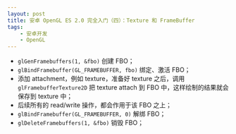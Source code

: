 ```yaml
---
layout: post
title: 安卓 OpenGL ES 2.0 完全入门（四）：Texture 和 FrameBuffer
tags:
    - 安卓开发
    - OpenGL
---
```


+ `glGenFramebuffers(1, &fbo)` 创建 FBO；
+ `glBindFramebuffer(GL_FRAMEBUFFER, fbo)` 绑定、激活 FBO；
+ 添加 attachment，例如 texture，准备好 texture 之后，调用 `glFramebufferTexture2D` 把 texture attach 到 FBO 中，这样绘制的结果就会保存到 texture 中；
+ 后续所有的 read/write 操作，都会作用于该 FBO 之上；
+ `glBindFramebuffer(GL_FRAMEBUFFER, 0)` 解绑 FBO；
+ `glDeleteFramebuffers(1, &fbo)` 销毁 FBO；

